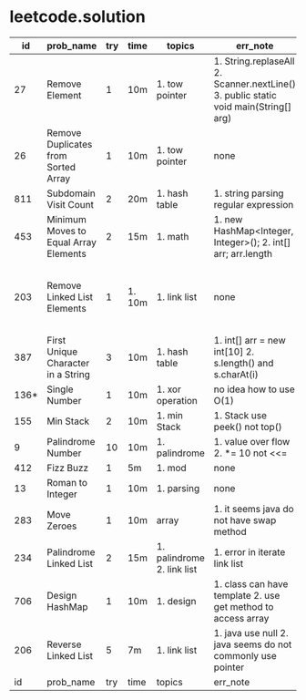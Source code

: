 # leetcode.solution

id | prob_name | try | time | topics | err_note | read_sol | todo | ext
 -----|-----|-----|-----|-----|-----|-----|-----|-----
 27 | Remove Element | 1 | 10m | 1. tow pointer | 1. String.replaseAll <br> 2. Scanner.nextLine() <br> 3. public static void main(String[] arg) | done | todo | ext
 26 | Remove Duplicates from Sorted Array | 1 | 10m | 1. tow pointer | none | done | todo | ext
 811 | Subdomain Visit Count | 2 | 20m | 1. hash table | 1. string parsing regular expression | done | todo | ext
 453 | Minimum Moves to Equal Array Elements | 2 | 15m | 1. math | 1. new HashMap<Integer, Integer>(); 2. int[] arr; arr.length | done | todo | ext
 203 | Remove Linked List Elements | 1 | 1. 10m | 1. link list | none | done | todo | 1. use dummy head (sentinel). A good practice.
 387 | First Unique Character in a String | 3 | 10m | 1. hash table | 1.  int[] arr = new int[10] 2. s.length() and s.charAt(i) | done | todo | ext
 136\* | Single Number | 1 | 10m | 1. xor operation | no idea how to use O(1) | done | - | -
 155 | Min Stack | 2 | 10m | 1. min Stack | 1. Stack use peek() not top() | done | todo | ext
 9 | Palindrome Number | 10 | 10m | 1. palindrome | 1. value over flow 2. \*= 10 not <<= | done | todo | ext
 412 | Fizz Buzz | 1 | 5m | 1. mod | none | done | todo | ext
 13 | Roman to Integer | 1 | 10m | 1. parsing | none | done | todo | ext
 283 | Move Zeroes | 1 | 10m | array | 1. it seems java do not have swap method | done | todo | ext
 234 | Palindrome Linked List | 2 | 15m | 1. palindrome 2. link list | 1. error in iterate link list | done | todo | ext
 706 | Design HashMap | 1 | 10m | 1. design | 1. class can have template 2. use get method to access array  | done | todo | ext
206 | Reverse Linked List | 5 | 7m | 1. link list | 1. java use null 2. java seems do not commonly use pointer | done | todo | ext
id | prob_name | try | time | topics | err_note | read_sol | todo | ext
